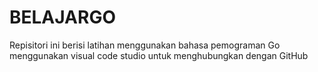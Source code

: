 # BELAJARGO
Repisitori ini berisi latihan menggunakan bahasa pemograman Go
menggunakan visual code studio untuk menghubungkan dengan GitHub

